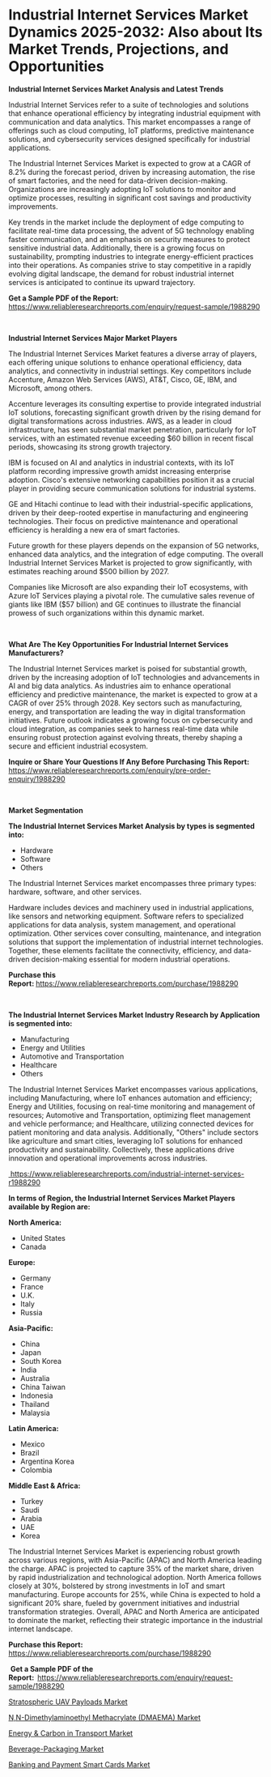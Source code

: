 <p><h1>Industrial Internet Services Market Dynamics 2025-2032: Also about Its Market Trends, Projections, and Opportunities</h1></p><p><strong>Industrial Internet Services Market Analysis and Latest Trends</strong></p>
<p><p>Industrial Internet Services refer to a suite of technologies and solutions that enhance operational efficiency by integrating industrial equipment with communication and data analytics. This market encompasses a range of offerings such as cloud computing, IoT platforms, predictive maintenance solutions, and cybersecurity services designed specifically for industrial applications. </p><p>The Industrial Internet Services Market is expected to grow at a CAGR of 8.2% during the forecast period, driven by increasing automation, the rise of smart factories, and the need for data-driven decision-making. Organizations are increasingly adopting IoT solutions to monitor and optimize processes, resulting in significant cost savings and productivity improvements. </p><p>Key trends in the market include the deployment of edge computing to facilitate real-time data processing, the advent of 5G technology enabling faster communication, and an emphasis on security measures to protect sensitive industrial data. Additionally, there is a growing focus on sustainability, prompting industries to integrate energy-efficient practices into their operations. As companies strive to stay competitive in a rapidly evolving digital landscape, the demand for robust industrial internet services is anticipated to continue its upward trajectory.</p></p>
<p><strong>Get a Sample PDF of the Report:&nbsp;</strong> <a href="https://www.reliableresearchreports.com/enquiry/request-sample/1988290?utm_campaign=34&utm_medium=2&utm_source=Github&utm_content=ia&utm_term=28032025&utm_id=industrial-internet-services">https://www.reliableresearchreports.com/enquiry/request-sample/1988290</a></p>
<p>&nbsp;</p>
<p><strong>Industrial Internet Services Major Market Players</strong></p>
<p><p>The Industrial Internet Services Market features a diverse array of players, each offering unique solutions to enhance operational efficiency, data analytics, and connectivity in industrial settings. Key competitors include Accenture, Amazon Web Services (AWS), AT&T, Cisco, GE, IBM, and Microsoft, among others.</p><p>Accenture leverages its consulting expertise to provide integrated industrial IoT solutions, forecasting significant growth driven by the rising demand for digital transformations across industries. AWS, as a leader in cloud infrastructure, has seen substantial market penetration, particularly for IoT services, with an estimated revenue exceeding $60 billion in recent fiscal periods, showcasing its strong growth trajectory.</p><p>IBM is focused on AI and analytics in industrial contexts, with its IoT platform recording impressive growth amidst increasing enterprise adoption. Cisco's extensive networking capabilities position it as a crucial player in providing secure communication solutions for industrial systems.</p><p>GE and Hitachi continue to lead with their industrial-specific applications, driven by their deep-rooted expertise in manufacturing and engineering technologies. Their focus on predictive maintenance and operational efficiency is heralding a new era of smart factories.</p><p>Future growth for these players depends on the expansion of 5G networks, enhanced data analytics, and the integration of edge computing. The overall Industrial Internet Services Market is projected to grow significantly, with estimates reaching around $500 billion by 2027.</p><p>Companies like Microsoft are also expanding their IoT ecosystems, with Azure IoT Services playing a pivotal role. The cumulative sales revenue of giants like IBM ($57 billion) and GE continues to illustrate the financial prowess of such organizations within this dynamic market.</p></p>
<p>&nbsp;</p>
<p><strong>What Are The Key Opportunities For Industrial Internet Services Manufacturers?</strong></p>
<p><p>The Industrial Internet Services market is poised for substantial growth, driven by the increasing adoption of IoT technologies and advancements in AI and big data analytics. As industries aim to enhance operational efficiency and predictive maintenance, the market is expected to grow at a CAGR of over 25% through 2028. Key sectors such as manufacturing, energy, and transportation are leading the way in digital transformation initiatives. Future outlook indicates a growing focus on cybersecurity and cloud integration, as companies seek to harness real-time data while ensuring robust protection against evolving threats, thereby shaping a secure and efficient industrial ecosystem.</p></p>
<p><strong>Inquire or Share Your Questions If Any Before Purchasing This Report:</strong> <a href="https://www.reliableresearchreports.com/enquiry/pre-order-enquiry/1988290?utm_campaign=34&utm_medium=2&utm_source=Github&utm_content=ia&utm_term=28032025&utm_id=industrial-internet-services">https://www.reliableresearchreports.com/enquiry/pre-order-enquiry/1988290</a></p>
<p>&nbsp;</p>
<p><strong>Market Segmentation</strong></p>
<p><strong>The Industrial Internet Services Market Analysis by types is segmented into:</strong></p>
<p><ul><li>Hardware</li><li>Software</li><li>Others</li></ul></p>
<p><p>The Industrial Internet Services market encompasses three primary types: hardware, software, and other services. </p><p>Hardware includes devices and machinery used in industrial applications, like sensors and networking equipment. Software refers to specialized applications for data analysis, system management, and operational optimization. Other services cover consulting, maintenance, and integration solutions that support the implementation of industrial internet technologies. Together, these elements facilitate the connectivity, efficiency, and data-driven decision-making essential for modern industrial operations.</p></p>
<p><strong>Purchase this Report:&nbsp;</strong><a href="https://www.reliableresearchreports.com/purchase/1988290?utm_campaign=34&utm_medium=2&utm_source=Github&utm_content=ia&utm_term=28032025&utm_id=industrial-internet-services">https://www.reliableresearchreports.com/purchase/1988290</a></p>
<p>&nbsp;</p>
<p><strong>The Industrial Internet Services Market Industry Research by Application is segmented into:</strong></p>
<p><ul><li>Manufacturing</li><li>Energy and Utilities</li><li>Automotive and Transportation</li><li>Healthcare</li><li>Others</li></ul></p>
<p><p>The Industrial Internet Services Market encompasses various applications, including Manufacturing, where IoT enhances automation and efficiency; Energy and Utilities, focusing on real-time monitoring and management of resources; Automotive and Transportation, optimizing fleet management and vehicle performance; and Healthcare, utilizing connected devices for patient monitoring and data analysis. Additionally, "Others" include sectors like agriculture and smart cities, leveraging IoT solutions for enhanced productivity and sustainability. Collectively, these applications drive innovation and operational improvements across industries.</p></p>
<p><a href="https://www.reliableresearchreports.com/industrial-internet-services-r1988290?utm_campaign=34&utm_medium=2&utm_source=Github&utm_content=ia&utm_term=28032025&utm_id=industrial-internet-services">&nbsp;https://www.reliableresearchreports.com/industrial-internet-services-r1988290</a></p>
<p><strong>In terms of Region, the Industrial Internet Services Market Players available by Region are:</strong></p>
<p>
    <p> <strong> North America: </strong>
        <ul>
            <li>United States</li>
            <li>Canada</li>
        </ul>
        </p> 
    <p> <strong> Europe: </strong>
        <ul>
            <li>Germany</li>
            <li>France</li>
            <li>U.K.</li>
            <li>Italy</li>
            <li>Russia</li>
        </ul>
        </p> 
    <p> <strong> Asia-Pacific: </strong>
        <ul>
            <li>China</li>
            <li>Japan</li>
            <li>South Korea</li>
            <li>India</li>
            <li>Australia</li>
            <li>China Taiwan</li>
            <li>Indonesia</li>
            <li>Thailand</li>
            <li>Malaysia</li>
        </ul>
        </p> 
    <p> <strong> Latin America: </strong>
        <ul>
            <li>Mexico</li>
            <li>Brazil</li>
            <li>Argentina Korea</li>
            <li>Colombia</li>
        </ul>
        </p> 
    <p> <strong> Middle East & Africa: </strong>
        <ul>
            <li>Turkey</li>
            <li>Saudi</li>
            <li>Arabia</li>
            <li>UAE</li>
            <li>Korea</li>
        </ul>
    </p>
    </p>
<p><p>The Industrial Internet Services Market is experiencing robust growth across various regions, with Asia-Pacific (APAC) and North America leading the charge. APAC is projected to capture 35% of the market share, driven by rapid industrialization and technological adoption. North America follows closely at 30%, bolstered by strong investments in IoT and smart manufacturing. Europe accounts for 25%, while China is expected to hold a significant 20% share, fueled by government initiatives and industrial transformation strategies. Overall, APAC and North America are anticipated to dominate the market, reflecting their strategic importance in the industrial internet landscape.</p></p>
<p><strong>Purchase this Report: </strong><a href="https://www.reliableresearchreports.com/purchase/1988290?utm_campaign=34&utm_medium=2&utm_source=Github&utm_content=ia&utm_term=28032025&utm_id=industrial-internet-services">https://www.reliableresearchreports.com/purchase/1988290</a></p>
<p>&nbsp;<strong>Get a Sample PDF of the Report:&nbsp;&nbsp;</strong><a href="https://www.reliableresearchreports.com/enquiry/request-sample/1988290?utm_campaign=34&utm_medium=2&utm_source=Github&utm_content=ia&utm_term=28032025&utm_id=industrial-internet-services">https://www.reliableresearchreports.com/enquiry/request-sample/1988290</a></p>
<p><strong></strong></p>
<p><p><a href="https://github.com/voetzeszuh/Market-Research-Report-List-1/blob/main/stratospheric-uav-payloads-market.md?utm_campaign=34&utm_medium=2&utm_source=Github&utm_content=ia&utm_term=28032025&utm_id=industrial-internet-services">Stratospheric UAV Payloads Market</a></p><p><a href="https://github.com/xanaanenkaly/Market-Research-Report-List-1/blob/main/nn-dimethylaminoethyl-methacrylate-dmaema-market.md?utm_campaign=34&utm_medium=2&utm_source=Github&utm_content=ia&utm_term=28032025&utm_id=industrial-internet-services">N,N-Dimethylaminoethyl Methacrylate (DMAEMA) Market</a></p><p><a href="https://github.com/alasmyayock/Market-Research-Report-List-1/blob/main/energy-carbon-in-transport-market.md?utm_campaign=34&utm_medium=2&utm_source=Github&utm_content=ia&utm_term=28032025&utm_id=industrial-internet-services">Energy & Carbon in Transport Market</a></p><p><a href="https://github.com/memorirummy/Market-Research-Report-List-1/blob/main/beverage-packaging-market.md?utm_campaign=34&utm_medium=2&utm_source=Github&utm_content=ia&utm_term=28032025&utm_id=industrial-internet-services">Beverage-Packaging Market</a></p><p><a href="https://github.com/jaquelynhasenaue8/Market-Research-Report-List-1/blob/main/banking-and-payment-smart-cards-market.md?utm_campaign=34&utm_medium=2&utm_source=Github&utm_content=ia&utm_term=28032025&utm_id=industrial-internet-services">Banking and Payment Smart Cards Market</a></p></p>